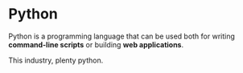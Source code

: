 # Python

Python is a programming language that can be used both for writing **command-line scripts** or building **web applications**.

This industry, plenty python.